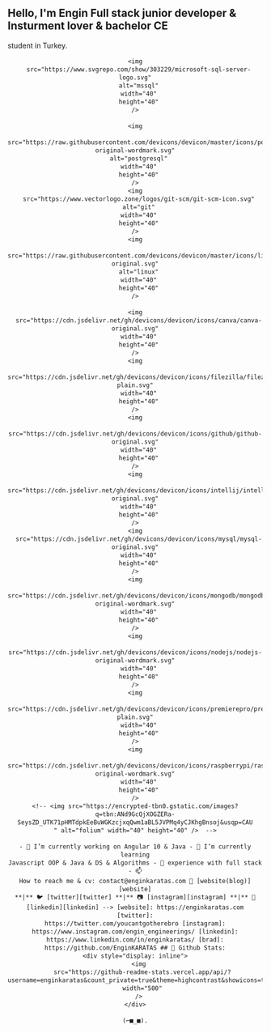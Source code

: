 ## Hello, I'm Engin Full stack junior developer & Insturment lover & bachelor CE
student in Turkey.
<div align="center">


    <img
      src="https://www.svgrepo.com/show/303229/microsoft-sql-server-logo.svg"
      alt="mssql"
      width="40"
      height="40"
    />

    <img
      src="https://raw.githubusercontent.com/devicons/devicon/master/icons/postgresql/postgresql-original-wordmark.svg"
      alt="postgresql"
      width="40"
      height="40"
    />
    <img
      src="https://www.vectorlogo.zone/logos/git-scm/git-scm-icon.svg"
      alt="git"
      width="40"
      height="40"
    />
    <img
      src="https://raw.githubusercontent.com/devicons/devicon/master/icons/linux/linux-original.svg"
      alt="linux"
      width="40"
      height="40"
    />

    <img
      src="https://cdn.jsdelivr.net/gh/devicons/devicon/icons/canva/canva-original.svg"
      width="40"
      height="40"
    />
    <img
      src="https://cdn.jsdelivr.net/gh/devicons/devicon/icons/filezilla/filezilla-plain.svg"
      width="40"
      height="40"
    />
    <img
      src="https://cdn.jsdelivr.net/gh/devicons/devicon/icons/github/github-original.svg"
      width="40"
      height="40"
    />
    <img
      src="https://cdn.jsdelivr.net/gh/devicons/devicon/icons/intellij/intellij-original.svg"
      width="40"
      height="40"
    />
    <img
      src="https://cdn.jsdelivr.net/gh/devicons/devicon/icons/mysql/mysql-original.svg"
      width="40"
      height="40"
    />
    <img
      src="https://cdn.jsdelivr.net/gh/devicons/devicon/icons/mongodb/mongodb-original-wordmark.svg"
      width="40"
      height="40"
    />
    <img
      src="https://cdn.jsdelivr.net/gh/devicons/devicon/icons/nodejs/nodejs-original-wordmark.svg"
      width="40"
      height="40"
    />
    <img
      src="https://cdn.jsdelivr.net/gh/devicons/devicon/icons/premierepro/premierepro-plain.svg"
      width="40"
      height="40"
    />
    <img
      src="https://cdn.jsdelivr.net/gh/devicons/devicon/icons/raspberrypi/raspberrypi-original-wordmark.svg"
      width="40"
      height="40"
    />
    <!-- <img src="https://encrypted-tbn0.gstatic.com/images?q=tbn:ANd9GcQjXOGZERa-SeysZD_UTK71pHMTdpkEeBuWGKzcjxqQwm1aBL5JVPMq4yCJKhgBnsoj&usqp=CAU        " alt="folium" width="40" height="40" />  -->

    - 🔭 I’m currently working on Angular 10 & Java - 🌱 I’m currently learning
    Javascript OOP & Java & DS & Algorithms - 💬 experience with full stack - 📫
    How to reach me & cv: contact@enginkaratas.com 🏡 [website(blog)][website]
    **|** 🐦 [twitter][twitter] **|** 📷 [instagram][instagram] **|** 👔
    [linkedin][linkedin] --> [website]: https://enginkaratas.com [twitter]:
    https://twitter.com/youcantgotherebro [instagram]:
    https://www.instagram.com/engin_engineerings/ [linkedin]:
    https://www.linkedin.com/in/enginkaratas/ [brad]:
    https://github.com/EnginKARATAS ## 🎸 Github Stats:
    <div style="display: inline">
      <img
        src="https://github-readme-stats.vercel.app/api/?username=enginkaratas&count_private=true&theme=highcontrast&showicons=true&include_all_commits=true&hide_border=true"
        width="500"
      />
    </div>

    (⌐■_■).
  </div>
</div>
